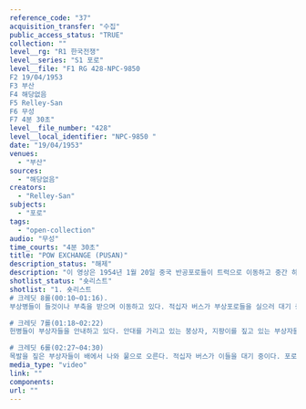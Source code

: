 ```yaml
---
reference_code: "37"
acquisition_transfer: "수집"
public_access_status: "TRUE"
collection: ""
level__rg: "R1 한국전쟁"
level__series: "S1 포로"
level__file: "F1 RG 428-NPC-9850 
F2 19/04/1953
F3 부산
F4 해당없음 
F5 Relley-San
F6 무성
F7 4분 30초"
level__file_number: "428"
level__local_identifier: "NPC-9850 "
date: "19/04/1953"
venues: 
  - "부산"
sources: 
  - "해당없음"
creators: 
  - "Relley-San"
subjects: 
  - "포로"
tags: 
  - "open-collection"
audio: "무성"
time_courts: "4분 30초"
title: "POW EXCHANGE (PUSAN)"
description_status: "해제"
description: "이 영상은 1954년 1월 20일 중국 반공포로들이 트럭으로 이동하고 중간 하역지에서 내려 DDT 살포하고 식사하는 장면을 담았다."
shotlist_status: "숏리스트"
shotlist: "1. 숏리스트
# 크레딧 8롤(00:10~01:16). 
부상병들이 들것이나 부축을 받으며 이동하고 있다. 적십자 버스가 부상포로들을 실으러 대기 중이다. 줄지어 나가는 적십자 차량.

# 크레딧 7롤(01:18~02:22) 
헌병들이 부상자들을 안내하고 있다. 안대를 가리고 있는 붕상자, 지팡이를 짚고 있는 부상자들이 보인다. 포대를 짊어진 포로들의 행렬. 바닷가에는 포로들을 태운 배가 서 있다. 목발을 짚은 부상병들도 보인다.

# 크레딧 6롤(02:27~04:30)
목발을 짚은 부상자들이 배에서 나와 뭍으로 오른다. 적십자 버스가 이들을 대기 중이다. 포로를 태운 버스가 떠나고 유엔과 적십자 사람들이 이야기를 나누고 있다. 포로들의 모습 원경. 배에서 내리는 포로들이 줄지어 뭍으로 오르고 있다. 헌병과 감시단들이 옆에서 이 모습들을 지켜본다."
media_type: "video"
link: ""
components: 
url: ""
---
```

